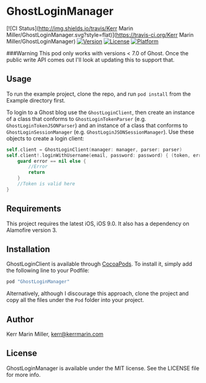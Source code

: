 # GhostLoginManager

[![CI Status](http://img.shields.io/travis/Kerr Marin Miller/GhostLoginManager.svg?style=flat)](https://travis-ci.org/Kerr Marin Miller/GhostLoginManager)
[![Version](https://img.shields.io/cocoapods/v/GhostLoginManager.svg?style=flat)](http://cocoapods.org/pods/GhostLoginManager)
[![License](https://img.shields.io/cocoapods/l/GhostLoginManager.svg?style=flat)](http://cocoapods.org/pods/GhostLoginManager)
[![Platform](https://img.shields.io/cocoapods/p/GhostLoginManager.svg?style=flat)](http://cocoapods.org/pods/GhostLoginManager)

###Warning
This pod only works with versions < 7.0 of Ghost. Once the public write API comes out I'll look at updating this to support that.


## Usage

To run the example project, clone the repo, and run `pod install` from the Example directory first.

To login to a Ghost blog use the `GhostLoginClient`, then create an instance of a class that conforms to `GhostLoginTokenParser` (e.g. `GhostLoginTokenJSONParser`) and an instance of a class that conforms to `GhostLoginSessionManager` (e.g. `GhostLoginJSONSessionManager`). Use these objects to create a login client:

```swift
self.client = GhostLoginClient(manager: manager, parser: parser)
self.client!.loginWithUsername(email, password: password) { (token, error) -> Void in
    guard error == nil else {
        //Error
        return
    }                                                                         
    //Token is valid here
}

```


## Requirements

This project requires the latest iOS, iOS 9.0. It also has a dependency on Alamofire version 3.

## Installation

GhostLoginClient is available through [CocoaPods](http://cocoapods.org). To install it, simply add the following line to your Podfile:

```ruby
pod "GhostLoginManager"
```

Alternatively, although I discourage this approach, clone the project and copy all the files under the `Pod` folder into your project.

## Author

Kerr Marin Miller, kerr@kerrmarin.com

## License

GhostLoginManager is available under the MIT license. See the LICENSE file for more info.
